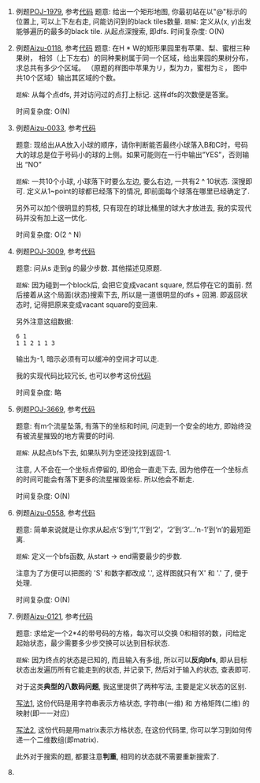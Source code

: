 1. 例题[POJ-1979](https://vjudge.net/problem/POJ-1979), 参考[代码](./POJ-1979.cc)
   题意: 给出一个矩形地图, 你最初站在以"@"标示的位置上, 可以上下左右走, 问能访问到的black tiles数量.
   `题解`: 定义从(x, y)出发能够遍历的最多的black tile. 从起点深搜索, 即dfs. 
   时间复杂度: O(N)

2. 例题[Aizu-0118](https://vjudge.net/problem/Aizu-0118), 参考[代码](./Aizu-0118.cc)
   题意: 在H * W的矩形果园里有苹果、梨、蜜柑三种果树， 相邻（上下左右）的同种果树属于同一个区域，给出果园的果树分布，求总共有多少个区域。 （原题的样图中苹果为リ，梨为カ，蜜柑为ミ， 图中共10个区域）输出其区域的个数。
   
   `题解`: 从每个点dfs, 并对访问过的点打上标记. 这样dfs的次数便是答案。
   
   时间复杂度: O(N)
   
3. 例题[Aizu-0033](https://vjudge.net/problem/Aizu-0033), 参考[代码](./Aizu-0033.cc)

   题意: 现给出从A放入小球的顺序，请你判断能否最终小球落入B和C时，号码大的球总是位于号码小的球的上侧。如果可能则在一行中输出”YES”，否则输出 “NO”

   `题解`: 一共10个小球, 小球落下时要么左边, 要么右边, 一共有2 ^ 10状态. 深搜即可. 定义从1~point的球都已经落下的情况, 即前面每个球落在哪里已经确定了.

   另外可以加个很明显的剪枝, 只有现在的球比桶里的球大才放进去, 我的实现代码并没有加上这一优化.

   时间复杂度: O(2 ^ N)

4. 例题[POJ-3009](https://vjudge.net/problem/POJ-3009), 参考[代码](./POJ-3009.cc)

   题意: 问从s 走到g 的最少步数. 其他描述见原题.

   `题解`: 因为碰到一个block后, 会把它变成vacant square, 然后停在它的面前. 然后接着从这个局面(状态)搜索下去, 所以是一道很明显的dfs + 回溯. 即返回状态时, 记得把原来变成vacant square的变回来.

   另外注意这组数据: 

   ```
   6 1
   1 1 2 1 1 3
   ```

   输出为-1, 暗示必须有可以缓冲的空间才可以走.

   我的实现代码比较冗长, 也可以参考这份[代码](./POJ-3009-2.cc)

   时间复杂度: 略

5. 例题[POJ-3669](https://vjudge.net/problem/POJ-3669), 参考[代码](./POJ-3669.cc)

   题意: 有m个流星坠落, 有落下的坐标和时间, 问走到一个安全的地方, 即始终没有被流星摧毁的地方需要的时间.

   `题解`: 从起点bfs下去, 如果队列为空还没找到返回-1.

   注意, 人不会在一个坐标点停留的, 即他会一直走下去, 因为他停在一个坐标点的时间可能会有落下更多的流星摧毁坐标. 所以他会不断走.

   时间复杂度: O(N)
   
6. 例题[Aizu-0558](https://vjudge.net/problem/Aizu-0558#author=underchange), 参考[代码](./Aizu-0558.cc)

   题意: 简单来说就是让你求从起点‘S’到‘1’,‘1’到‘2’，‘2’到‘3’…‘n-1’到‘n’的最短距离.

   `题解`: 定义一个bfs函数, 从start -> end需要最少的步数. 

   注意为了方便可以把图的 'S' 和数字都改成 '.', 这样图就只有‘X' 和 '.' 了, 便于处理.

   时间复杂度: O(N)

7. 例题[Aizu-0121](https://vjudge.net/problem/Aizu-0121), 参考[代码](./Aizu-0121.cc)

   题意: 求给定一个2*4的带号码的方格，每次可以交换 0和相邻的数，问给定起始状态，最少需要多少步交换可以达到目标状态.

   `题解`: 因为终点的状态是已知的, 而且输入有多组, 所以可以**反向bfs**, 即从目标状态出发遍历所有它能走到的状态, 并记录下, 然后对于输入的状态, 查表即可.

   对于这类**典型的八数码问题**, 我这里提供了两种写法, 主要是定义状态的区别.

   [写法1](./Aizu-0121.cc), 这份代码是用字符串表示方格状态, 字符串(一维) 和 方格矩阵(二维) 的映射(即一一对应)
   
   [写法2](./Aizu-0121-solution2.cc), 这份代码是用matrix表示方格状态, 在这份代码里, 你可以学习到如何传递一个二维数组(即matrix).
   
   此外对于搜索的题, 都要注意**判重**, 相同的状态就不需要重新搜索了.
   
8. 